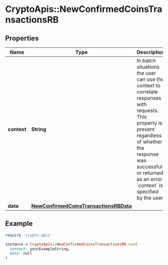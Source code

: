 # CryptoApis::NewConfirmedCoinsTransactionsRB

## Properties

| Name | Type | Description | Notes |
| ---- | ---- | ----------- | ----- |
| **context** | **String** | In batch situations the user can use the context to correlate responses with requests. This property is present regardless of whether the response was successful or returned as an error. &#x60;context&#x60; is specified by the user. | [optional] |
| **data** | [**NewConfirmedCoinsTransactionsRBData**](NewConfirmedCoinsTransactionsRBData.md) |  |  |

## Example

```ruby
require 'crypto_apis'

instance = CryptoApis::NewConfirmedCoinsTransactionsRB.new(
  context: yourExampleString,
  data: null
)
```

